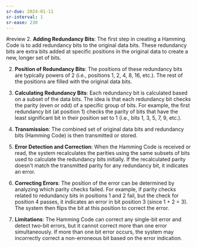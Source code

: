 ```yaml
---
sr-due: 2024-01-11
sr-interval: 1
sr-ease: 230
---
```


#review 
2. **Adding Redundancy Bits**: The first step in creating a Hamming Code is to add redundancy bits to the original data bits. These redundancy bits are extra bits added at specific positions in the original data to create a new, longer set of bits.
    
2. **Position of Redundancy Bits**: The positions of these redundancy bits are typically powers of 2 (i.e., positions 1, 2, 4, 8, 16, etc.). The rest of the positions are filled with the original data bits.
    
3. **Calculating Redundancy Bits**: Each redundancy bit is calculated based on a subset of the data bits. The idea is that each redundancy bit checks the parity (even or odd) of a specific group of bits. For example, the first redundancy bit (at position 1) checks the parity of bits that have the least significant bit in their position set to 1 (i.e., bits 1, 3, 5, 7, 9, etc.).
    
4. **Transmission**: The combined set of original data bits and redundancy bits (Hamming Code) is then transmitted or stored.
    
5. **Error Detection and Correction**: When the Hamming Code is received or read, the system recalculates the parities using the same subsets of bits used to calculate the redundancy bits initially. If the recalculated parity doesn't match the transmitted parity for any redundancy bit, it indicates an error.
    
6. **Correcting Errors**: The position of the error can be determined by analyzing which parity checks failed. For example, if parity checks related to redundancy bits in positions 1 and 2 fail, but the check for position 4 passes, it indicates an error in bit position 3 (since 1 + 2 = 3). The system then flips the bit at this position to correct the error.
    
7. **Limitations**: The Hamming Code can correct any single-bit error and detect two-bit errors, but it cannot correct more than one error simultaneously. If more than one bit error occurs, the system may incorrectly correct a non-erroneous bit based on the error indication.
